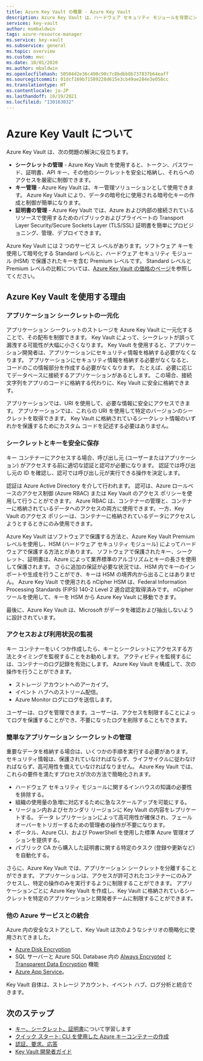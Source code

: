 ```yaml
---
title: Azure Key Vault の概要 - Azure Key Vault
description: Azure Key Vault は、ハードウェア セキュリティ モジュールを背景にシークレット、キー、証明書を管理する安全なシークレット ストアです。
services: key-vault
author: msmbaldwin
tags: azure-resource-manager
ms.service: key-vault
ms.subservice: general
ms.topic: overview
ms.custom: mvc
ms.date: 10/01/2020
ms.author: mbaldwin
ms.openlocfilehash: 50504d2e36c490c90c7c8bdbb8b737837b64eaff
ms.sourcegitcommit: 01dcf169b71589228d615e3cb49ae284e3e058cc
ms.translationtype: HT
ms.contentlocale: ja-JP
ms.lasthandoff: 10/19/2021
ms.locfileid: "130163032"
---
```

# <a name="about-azure-key-vault"></a>Azure Key Vault について

Azure Key Vault は、次の問題の解決に役立ちます。

- **シークレットの管理** - Azure Key Vault を使用すると、トークン、パスワード、証明書、API キー、その他のシークレットを安全に格納し、それらへのアクセスを厳密に制御できます。
- **キー管理** - Azure Key Vault は、キー管理ソリューションとして使用できます。 Azure Key Vault により、データの暗号化に使用される暗号化キーの作成と制御が簡単になります。
- **証明書の管理** - Azure Key Vault では、Azure および内部の接続されているリソースで使用するためのパブリックおよびプライベートの Transport Layer Security/Secure Sockets Layer (TLS/SSL) 証明書を簡単にプロビジョニング、管理、デプロイできます。

Azure Key Vault には 2 つのサービス レベルがあります。ソフトウェア キーを使用して暗号化する Standard レベルと、ハードウェア セキュリティ モジュール (HSM) で保護されたキーを含む Premium レベルです。 Standard レベルと Premium レベルの比較については、[Azure Key Vault の価格のページ](https://azure.microsoft.com/pricing/details/key-vault/)を参照してください。

## <a name="why-use-azure-key-vault"></a>Azure Key Vault を使用する理由

### <a name="centralize-application-secrets"></a>アプリケーション シークレットの一元化

アプリケーション シークレットのストレージを Azure Key Vault に一元化することで、その配布を制御できます。 Key Vault によって、シークレットが誤って漏洩する可能性が大幅に小さくなります。 Key Vault を使用すると、アプリケーション開発者は、アプリケーションにセキュリティ情報を格納する必要がなくなります。 アプリケーションにセキュリティ情報を格納する必要がなくなると、コードのこの情報部分を作成する必要がなくなります。 たとえば、必要に応じてデータベースに接続するアプリケーションがあるとします。 この場合、接続文字列をアプリのコードに格納する代わりに、Key Vault に安全に格納できます。

アプリケーションでは、URI を使用して、必要な情報に安全にアクセスできます。 アプリケーションでは、これらの URI を使用して特定のバージョンのシークレットを取得できます。 Key Vault に格納されているシークレット情報のいずれかを保護するためにカスタム コードを記述する必要はありません。

### <a name="securely-store-secrets-and-keys"></a>シークレットとキーを安全に保存

キー コンテナーにアクセスする場合、呼び出し元 (ユーザーまたはアプリケーション) がアクセスする前に適切な認証と認可が必要になります。 認証では呼び出し元の ID を確認し、認可では呼び出し元が実行できる操作を決定します。

認証は Azure Active Directory を介して行われます。 認可は、Azure ロールベースのアクセス制御 (Azure RBAC) または Key Vault のアクセス ポリシーを使用して行うことができます。 Azure RBAC は、コンテナーの管理と、コンテナーに格納されているデータへのアクセスの両方に使用できます。一方、Key Vault のアクセス ポリシーは、コンテナーに格納されているデータにアクセスしようとするときにのみ使用できます。

Azure Key Vault はソフトウェアで保護する方法と、Azure Key Vault Premium レベルを使用し、HSM (ハードウェア セキュリティ モジュール) によってハードウェアで保護する方法とがあります。 ソフトウェアで保護されたキー、シークレット、証明書は、Azure によって業界標準のアルゴリズムとキーの長さを使用して保護されます。  さらに追加の保証が必要な状況では、HSM 内でキーのインポートや生成を行うことができ、キーは HSM の境界内から出ることはありません。 Azure Key Vault で使用される nCipher HSM は、Federal Information Processing Standards (FIPS) 140-2 Level 2 適合認定取得済みです。 nCipher ツールを使用して、キーを HSM から Azure Key Vault に移動できます。

最後に、Azure Key Vault は、Microsoft がデータを確認および抽出しないように設計されています。

### <a name="monitor-access-and-use"></a>アクセスおよび利用状況の監視

キー コンテナーをいくつか作成したら、キーとシークレットにアクセスする方法とタイミングを監視することをお勧めします。 アクティビティを監視するには、コンテナーのログ記録を有効にします。 Azure Key Vault を構成して、次の操作を行うことができます。

- ストレージ アカウントへのアーカイブ。
- イベント ハブへのストリーム配信。
- Azure Monitor ログにログを送信します。

ユーザーは、ログを管理できます。ユーザーは、アクセスを制限することによってログを保護することができ、不要になったログを削除することもできます。

### <a name="simplified-administration-of-application-secrets"></a>簡単なアプリケーション シークレットの管理

重要なデータを格納する場合は、いくつかの手順を実行する必要があります。 セキュリティ情報は、保護されていなければならず、ライフサイクルに従わなければならず、高可用性を備えていなければなりません。 Azure Key Vault では、これらの要件を満たすプロセスが次の方法で簡略化されます。

- ハードウェア セキュリティ モジュールに関するインハウスの知識の必要性を排除する。
- 組織の使用量の急増に対応するために急なスケールアップを可能にする。
- リージョン内およびセカンダリ リージョンに Key Vault の内容をレプリケートする。 データ レプリケーションによって高可用性が確保され、フェールオーバーをトリガーするための管理者の操作が不要になります。
- ポータル、Azure CLI、および PowerShell を使用した標準 Azure 管理オプションを提供する。
- パブリック CA から購入した証明書に関する特定のタスク (登録や更新など) を自動化する。

さらに、Azure Key Vault では、アプリケーション シークレットを分離することができます。 アプリケーションは、アクセスが許可されたコンテナーにのみアクセスし、特定の操作のみを実行するように制限することができます。 アプリケーションごとに Azure Key Vault を作成し、Key Vault に格納されているシークレットを特定のアプリケーションと開発者チームに制限することができます。

### <a name="integrate-with-other-azure-services"></a>他の Azure サービスとの統合

Azure 内の安全なストアとして、Key Vault は次のようなシナリオの簡略化に使用されてきました。
-  [Azure Disk Encryption](../../security/fundamentals/encryption-overview.md)
-  SQL サーバーと Azure SQL Database 内の [Always Encrypted](/sql/relational-databases/security/encryption/always-encrypted-database-engine) と [Transparent Data Encryption](/sql/relational-databases/security/encryption/transparent-data-encryption) 機能
- [Azure App Service](../../app-service/configure-ssl-certificate.md)。

Key Vault 自体は、ストレージ アカウント、イベント ハブ、ログ分析と統合できます。

## <a name="next-steps"></a>次のステップ

- [キー、シークレット、証明書](about-keys-secrets-certificates.md)について学習します
- [クイック スタート: CLI を使用した Azure キーコンテナーの作成](../secrets/quick-create-cli.md)
- [認証、要求、応答](../general/authentication-requests-and-responses.md)
- [Key Vault 開発者ガイド](../general/developers-guide.md)
